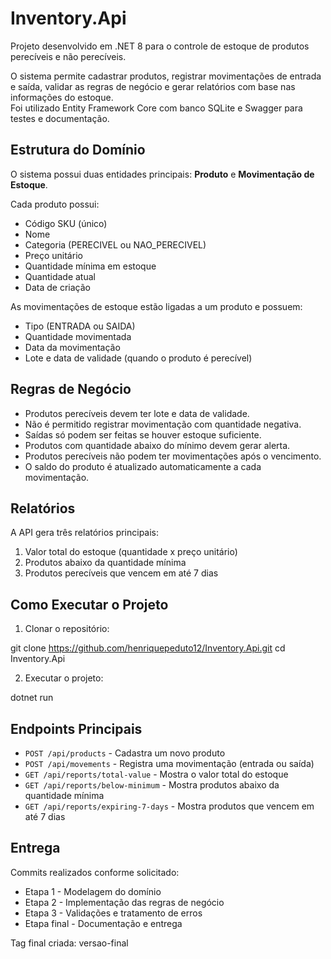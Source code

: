 # Inventory.Api

Projeto desenvolvido em .NET 8 para o controle de estoque de produtos perecíveis e não perecíveis.

O sistema permite cadastrar produtos, registrar movimentações de entrada e saída, validar as regras de negócio e gerar relatórios com base nas informações do estoque.  
Foi utilizado Entity Framework Core com banco SQLite e Swagger para testes e documentação.

## Estrutura do Domínio

O sistema possui duas entidades principais: **Produto** e **Movimentação de Estoque**.

Cada produto possui:
- Código SKU (único)
- Nome
- Categoria (PERECIVEL ou NAO_PERECIVEL)
- Preço unitário
- Quantidade mínima em estoque
- Quantidade atual
- Data de criação

As movimentações de estoque estão ligadas a um produto e possuem:
- Tipo (ENTRADA ou SAIDA)
- Quantidade movimentada
- Data da movimentação
- Lote e data de validade (quando o produto é perecível)

## Regras de Negócio

- Produtos perecíveis devem ter lote e data de validade.  
- Não é permitido registrar movimentação com quantidade negativa.  
- Saídas só podem ser feitas se houver estoque suficiente.  
- Produtos com quantidade abaixo do mínimo devem gerar alerta.  
- Produtos perecíveis não podem ter movimentações após o vencimento.  
- O saldo do produto é atualizado automaticamente a cada movimentação.

## Relatórios

A API gera três relatórios principais:
1. Valor total do estoque (quantidade x preço unitário)
2. Produtos abaixo da quantidade mínima
3. Produtos perecíveis que vencem em até 7 dias

## Como Executar o Projeto

1. Clonar o repositório:

git clone https://github.com/henriquepeduto12/Inventory.Api.git
cd Inventory.Api

2. Executar o projeto:

dotnet run


## Endpoints Principais

- `POST /api/products` - Cadastra um novo produto  
- `POST /api/movements` - Registra uma movimentação (entrada ou saída)  
- `GET /api/reports/total-value` - Mostra o valor total do estoque  
- `GET /api/reports/below-minimum` - Mostra produtos abaixo da quantidade mínima  
- `GET /api/reports/expiring-7-days` - Mostra produtos que vencem em até 7 dias

## Entrega

Commits realizados conforme solicitado:
- Etapa 1 - Modelagem do domínio  
- Etapa 2 - Implementação das regras de negócio  
- Etapa 3 - Validações e tratamento de erros  
- Etapa final - Documentação e entrega  

Tag final criada: versao-final



